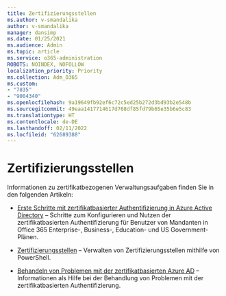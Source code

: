 ```yaml
---
title: Zertifizierungsstellen
ms.author: v-smandalika
author: v-smandalika
manager: dansimp
ms.date: 01/25/2021
ms.audience: Admin
ms.topic: article
ms.service: o365-administration
ROBOTS: NOINDEX, NOFOLLOW
localization_priority: Priority
ms.collection: Adm_O365
ms.custom:
- "7835"
- "9004340"
ms.openlocfilehash: 9a19649fb92ef6c72c5ed25b272d3bd93b2e548b
ms.sourcegitcommit: 49eaa1417714617d768df85fd79b65e35b6e5c83
ms.translationtype: HT
ms.contentlocale: de-DE
ms.lasthandoff: 02/11/2022
ms.locfileid: "62689388"
---
```

# <a name="certificate-authorities"></a>Zertifizierungsstellen

Informationen zu zertifikatbezogenen Verwaltungsaufgaben finden Sie in den folgenden Artikeln:

- [Erste Schritte mit zertifikatbasierter Authentifizierung in Azure Active Directory](https://docs.microsoft.com/azure/active-directory/authentication/active-directory-certificate-based-authentication-get-started#:~:text=Certificate-based)  – Schritte zum Konfigurieren und Nutzen der zertifikatbasierten Authentifizierung für Benutzer von Mandanten in Office 365 Enterprise-, Business-, Education- und US Government-Plänen.

- [Zertifizierungsstellen](https://docs.microsoft.com/powershell/module/azuread)  – Verwalten von Zertifizierungsstellen mithilfe von PowerShell.

- [Behandeln von Problemen mit der zertifikatbasierten Azure AD](https://docs.microsoft.com/troubleshoot/azure/active-directory/certificate-based-authenticate-issue)  – Informationen als Hilfe bei der Behandlung von Problemen mit der zertifikatbasierten Authentifizierung.



